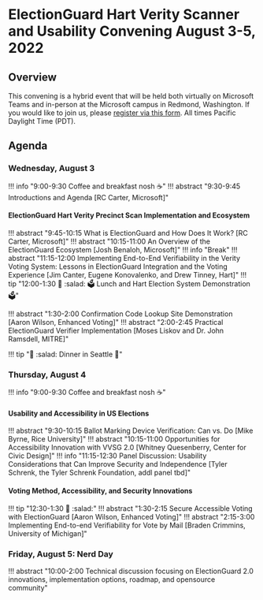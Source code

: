 # ElectionGuard Hart Verity Scanner and Usability Convening August 3-5, 2022

## Overview

This convening is a hybrid event that will be held both virtually on Microsoft Teams and in-person at the Microsoft campus in Redmond, Washington. If you would like to join us, please [register via this form](https://form.jotform.com/221867238031151). All times Pacific Daylight Time (PDT).

## Agenda

### Wednesday, August 3

!!! info "9:00-9:30  Coffee and breakfast nosh :coffee:"
!!! abstract "9:30-9:45 Introductions and Agenda [RC Carter, Microsoft]"

#### ElectionGuard Hart Verity Precinct Scan Implementation and Ecosystem

!!! abstract "9:45-10:15 What is ElectionGuard and How Does It Work?  [RC Carter, Microsoft]"
!!! abstract "10:15-11:00 An Overview of the ElectionGuard Ecosystem [Josh Benaloh, Microsoft]"
!!! info "Break"
!!! abstract "11:15-12:00 Implementing End-to-End Verifiability in the Verity Voting System: Lessons in ElectionGuard Integration and the Voting Experience [Jim Canter, Eugene Konovalenko, and Drew Tinney, Hart]"
!!! tip "12:00-1:30 :pizza: :salad: :ballot_box: Lunch and Hart Election System Demonstration :ballot_box:"

!!! abstract "1:30-2:00 Confirmation Code Lookup Site Demonstration [Aaron Wilson, Enhanced Voting]"
!!! abstract "2:00-2:45 Practical ElectionGuard Verifier Implementation [Moses Liskov and Dr. John Ramsdell, MITRE]"

!!! tip ":spaghetti: :salad: Dinner in Seattle :wine_glass:"

### Thursday, August 4

!!! info "9:00-9:30  Coffee and breakfast nosh :coffee:"
#### Usability and Accessibility in US Elections

!!! abstract "9:30-10:15 Ballot Marking Device Verification: Can vs. Do [Mike Byrne, Rice University]"
!!! abstract "10:15-11:00 Opportunities for Accessibility Innovation with VVSG 2.0 [Whitney Quesenberry, Center for Civic Design]"
!!! info "11:15-12:30 Panel Discussion: Usability Considerations that Can Improve Security and Independence [Tyler Schrenk, the Tyler Schrenk Foundation, addl panel tbd]"

#### Voting Method, Accessibility, and Security Innovations

!!! tip "12:30-1:30 :pizza: :salad:"
!!! abstract "1:30-2:15 Secure Accessible Voting with ElectionGuard [Aaron Wilson, Enhanced Voting]"
!!! abstract "2:15-3:00 Implementing End-to-end Verifiability for Vote by Mail [Braden Crimmins, University of Michigan]"

### Friday, August 5: Nerd Day

!!! abstract "10:00-2:00 Technical discussion focusing on ElectionGuard 2.0 innovations, implementation options, roadmap, and opensource community"
